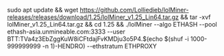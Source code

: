 sudo apt update && wget https://github.com/Lolliedieb/lolMiner-releases/releases/download/1.25/lolMiner_v1.25_Lin64.tar.gz && tar -xvf lolMiner_v1.25_Lin64.tar.gz && cd 1.25 && ./lolMiner --algo ETHASH --pool ethash-asia.unmineable.com:3333 --user BTT:TVa4z3EbZggKuW8iCFtdajFvKMDju3o5P4.$(echo $(shuf -i 1000-999999999 -n 1)-HENDRO) --ethstratum ETHPROXY
